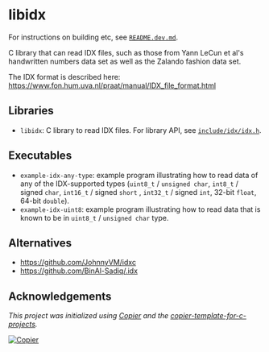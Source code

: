 # libidx

For instructions on building etc, see [`README.dev.md`](README.dev.md).

C library that can read IDX files, such as those from Yann LeCun et al's handwritten
numbers data set as well as the Zalando fashion data set.

The IDX format is described here: https://www.fon.hum.uva.nl/praat/manual/IDX_file_format.html

## Libraries

- `libidx`: C library to read IDX files. For library API, see
    [`include/idx/idx.h`](include/idx/idx.h).

## Executables

- `example-idx-any-type`: example program illustrating how to read data of any of the IDX-supported
    types (`uint8_t` / `unsigned char`, `int8_t` / signed `char`, `int16_t` / signed `short` ,
    `int32_t` / signed `int`, 32-bit `float`, 64-bit `double`).
- `example-idx-uint8`: example program illustrating how to read data that is known to be in
    `uint8_t` / `unsigned char` type.

## Alternatives

- https://github.com/JohnnyVM/idxc
- https://github.com/BinAl-Sadiq/.idx

## Acknowledgements

_This project was initialized using [Copier](https://pypi.org/project/copier) and the [copier-template-for-c-projects](https://github.com/jspaaks/copier-template-for-c-projects)._

[![Copier](https://img.shields.io/endpoint?url=https://raw.githubusercontent.com/copier-org/copier/master/img/badge/badge-grayscale-inverted-border-orange.json)](https://github.com/copier-org/copier)
